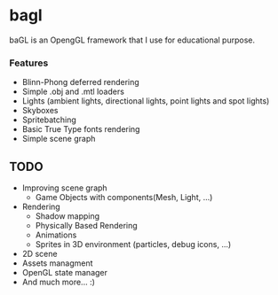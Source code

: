 # bagl
baGL is an OpengGL framework that I use for educational purpose.

### Features
- Blinn-Phong deferred rendering
- Simple .obj and .mtl loaders
- Lights (ambient lights, directional lights, point lights and spot lights)
- Skyboxes
- Spritebatching
- Basic True Type fonts rendering
- Simple scene graph

## TODO
- Improving scene graph
    - Game Objects with components(Mesh, Light, ...)
- Rendering
    - Shadow mapping
    - Physically Based Rendering
    - Animations
    - Sprites in 3D environment (particles, debug icons, ...)
- 2D scene
- Assets managment
- OpenGL state manager
- And much more... :)
